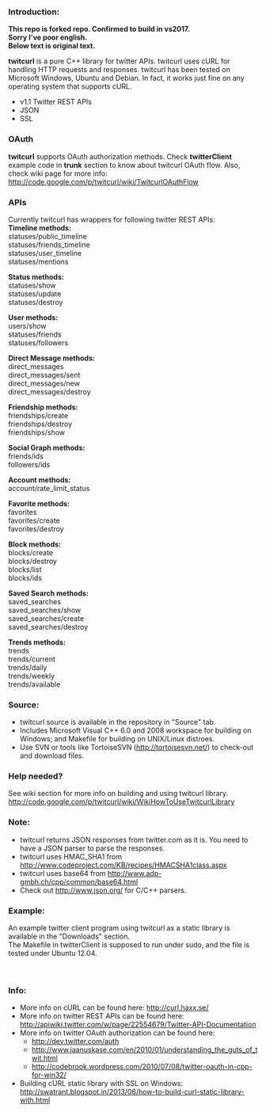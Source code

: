 ### Introduction: ###

**This repo is forked repo. Confirmed to build in vs2017.**    
**Sorry I've poor english.**  
**Below text is original text.**  

**twitcurl** is a pure C++ library for twitter APIs. twitcurl uses cURL for handling HTTP requests and responses. twitcurl has been tested on Microsoft Windows, Ubuntu and Debian. In fact, it works just fine on any operating system that supports cURL.
  * v1.1 Twitter REST APIs
  * JSON
  * SSL

### OAuth ###
**twitcurl** supports OAuth authorization methods. Check **twitterClient** example code in **trunk** section to know about twitcurl OAuth flow. Also, check wiki page for more info: http://code.google.com/p/twitcurl/wiki/TwitcurlOAuthFlow


### APIs ###
Currently twitcurl has wrappers for following twitter REST APIs:<br>
<b>Timeline methods:</b><br>
statuses/public_timeline<br>
statuses/friends_timeline<br>
statuses/user_timeline<br>
statuses/mentions<br>

<b>Status methods:</b><br>
statuses/show<br>
statuses/update<br>
statuses/destroy<br>

<b>User methods:</b><br>
users/show<br>
statuses/friends<br>
statuses/followers<br>

<b>Direct Message methods:</b><br>
direct_messages<br>
direct_messages/sent<br>
direct_messages/new<br>
direct_messages/destroy<br>

<b>Friendship methods:</b><br>
friendships/create<br>
friendships/destroy<br>
friendships/show<br>

<b>Social Graph methods:</b><br>
friends/ids<br>
followers/ids<br>

<b>Account methods:</b><br>
account/rate_limit_status<br>

<b>Favorite methods:</b><br>
favorites<br>
favorites/create<br>
favorites/destroy<br>

<b>Block methods:</b><br>
blocks/create<br>
blocks/destroy<br>
blocks/list<br>
blocks/ids<br>

<b>Saved Search methods:</b><br>
saved_searches<br>
saved_searches/show<br>
saved_searches/create<br>
saved_searches/destroy<br>

<b>Trends methods:</b><br>
trends<br>
trends/current<br>
trends/daily<br>
trends/weekly<br>
trends/available<br>

<h3>Source:</h3>
<ul><li>twitcurl source is available in the repository in "Source" tab.<br>
</li><li>Includes Microsoft Visual C++ 6.0 and 2008 workspace for building on Windows; and Makefile for building on UNIX/Linux distroes.<br>
</li><li>Use SVN or tools like TortoiseSVN (<a href='http://tortoisesvn.net/'>http://tortoisesvn.net/</a>) to check-out and download files.</li></ul>


<h3>Help needed?</h3>
See wiki section for more info on building and using twitcurl library.<br>
<a href='http://code.google.com/p/twitcurl/wiki/WikiHowToUseTwitcurlLibrary'>http://code.google.com/p/twitcurl/wiki/WikiHowToUseTwitcurlLibrary</a>


<h3>Note:</h3>
<ul><li>twitcurl returns JSON responses from twitter.com as it is. You need to have a JSON parser to parse the responses.<br>
</li><li>twitcurl uses HMAC_SHA1  from <a href='http://www.codeproject.com/KB/recipes/HMACSHA1class.aspx'>http://www.codeproject.com/KB/recipes/HMACSHA1class.aspx</a>
</li><li>twitcurl uses base64 from <a href='http://www.adp-gmbh.ch/cpp/common/base64.html'>http://www.adp-gmbh.ch/cpp/common/base64.html</a>
</li><li>Check out <a href='http://www.json.org/'>http://www.json.org/</a> for C/C++ parsers.</li></ul>


<h3>Example:</h3>
An example twitter client program using twitcurl as a static library is available in the "Downloads" section.<br>
The Makefile in twitterClient is supposed to run under sudo, and the file is tested under Ubuntu 12.04.<br>
<br>
<br>
<h3>Info:</h3>
<ul><li>More info on cURL can be found here: <a href='http://curl.haxx.se/'>http://curl.haxx.se/</a>
</li><li>More info on twitter REST APIs can be found here: <a href='http://apiwiki.twitter.com/w/page/22554679/Twitter-API-Documentation'>http://apiwiki.twitter.com/w/page/22554679/Twitter-API-Documentation</a>
</li><li>More info on twitter OAuth authorization can be found here:<br>
<ul><li><a href='http://dev.twitter.com/auth'>http://dev.twitter.com/auth</a>
</li><li><a href='http://www.jaanuskase.com/en/2010/01/understanding_the_guts_of_twit.html'>http://www.jaanuskase.com/en/2010/01/understanding_the_guts_of_twit.html</a>
</li><li><a href='http://codebrook.wordpress.com/2010/07/08/twitter-oauth-in-cpp-for-win32/'>http://codebrook.wordpress.com/2010/07/08/twitter-oauth-in-cpp-for-win32/</a>
</li></ul></li><li>Building cURL static library with SSL on Windows: <a href='http://swatrant.blogspot.in/2013/06/how-to-build-curl-static-library-with.html'>http://swatrant.blogspot.in/2013/06/how-to-build-curl-static-library-with.html</a>
